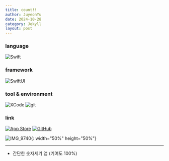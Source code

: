 ```yaml
---
title: count!!
author: JuyeonYu
date: 2024-10-28
category: Jekyll
layout: post
---
```


### language
![Swift](https://img.shields.io/badge/swift-F54A2A?style=for-the-badge&logo=swift&logoColor=white) 

### framework
![SwiftUI](https://img.shields.io/badge/SwiftUI-000000?style=for-the-badge&logo=ios&logoColor=white) 


### tool & environment
![XCode](https://img.shields.io/badge/XCode-147EFB.svg?style=for-the-badge&logo=xcode&logoColor=white)
![git](https://img.shields.io/badge/git-F05032.svg?style=for-the-badge&logo=git&logoColor=white)

### link
[![App Store](https://img.shields.io/badge/App_Store-0D96F6?style=for-the-badge&logo=app-store&logoColor=white)](https://apps.apple.com/kr/app/두두/id6449709551)
[![GitHub](https://img.shields.io/badge/github-%23121011.svg?style=for-the-badge&logo=github&logoColor=white)](https://github.com/JuyeonYu/simpleCounter)

![IMG_9740](https://github.com/user-attachments/assets/70c9285a-7670-446a-947c-f09ffa745685){: width="50%" height="50%"}

-----
- 간단한 숫자세기 앱 (기여도 100%)